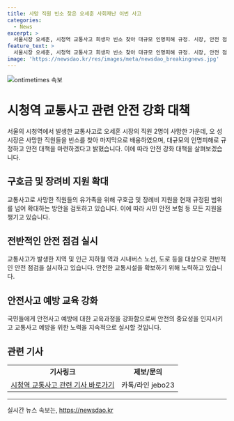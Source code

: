 ```yaml
---
title: 사망 직원 빈소 찾은 오세훈 사회재난 이번 사고
categories:
  - News
excerpt: >
  서울시장 오세훈, 시청역 교통사고 희생자 빈소 찾아 대규모 인명피해 규정. 시장, 안전 점검 등 시민 안전에 전반적인 지원 약속. 
feature_text: >
  서울시장 오세훈, 시청역 교통사고 희생자 빈소 찾아 대규모 인명피해 규정. 시장, 안전 점검 등 시민 안전에 전반적인 지원 약속. 
image: 'https://newsdao.kr/res/images/meta/newsdao_breakingnews.jpg'
---
```


<p><img src="https://newsdao.kr/res/images/meta/newsdao_breakingnews.jpg" alt="ontimetimes 속보" /></p>

<h1>시청역 교통사고 관련 안전 강화 대책</h1>

<p data-ke-size="size16">서울의 시청역에서 발생한 교통사고로 오세훈 시장의 직원 2명이 사망한 가운데, 오 성시장은 사망한 직원들을 빈소를 찾아 마지막으로 배웅하였으며, 대규모의 인명피해로 규정하고 안전 대책을 마련하겠다고 밝혔습니다. 이에 따라 안전 강화 대책을 살펴보겠습니다.</p>

<h2 data-ke-size="size26">구호금 및 장려비 지원 확대</h2>

<p data-ke-size="size16">교통사고로 사망한 직원들의 유가족을 위해 구호금 및 장례비 지원을 현재 규정된 범위를 넘어 확대하는 방안을 검토하고 있습니다. 이에 따라 시민 안전 보험 등 모든 지원을 챙기고 있습니다. </p>

<h2 data-ke-size="size26">전반적인 안전 점검 실시</h2>

<p data-ke-size="size16">교통사고가 발생한 지역 및 인근 지하철 역과 시내버스 노선, 도로 등을 대상으로 전반적인 안전 점검을 실시하고 있습니다. 안전한 교통시설을 확보하기 위해 노력하고 있습니다.  </p>

<h2 data-ke-size="size26">안전사고 예방 교육 강화</h2>

<p data-ke-size="size16">국민들에게 안전사고 예방에 대한 교육과정을 강화함으로써 안전의 중요성을 인지시키고 교통사고 예방을 위한 노력을 지속적으로 실시할 것입니다.</p>

<h2 data-ke-size="size26">관련 기사</h2>

<table>
    <tbody>
        <tr>
            <td style="text-align: center; height: 17px;"><b>기사링크</b></td>
            <td style="text-align: center; height: 17px;"><b>제보/문의</b></td>
        </tr>
        <tr>
            <td style="text-align: center; height: 17px;"><a href="https://www.yna.co.kr/view/AKR20220701033451004?input=1195m" target="_blank">시청역 교통사고 관련 기사 바로가기</a></td>
            <td style="text-align: center; height: 17px;">카톡/라인 jebo23</td>
        </tr>
    </tbody>
</table>

<p><hr></p>
실시간 뉴스 속보는, <a href="https://newsdao.kr" rel="dofollow">https://newsdao.kr</a>


